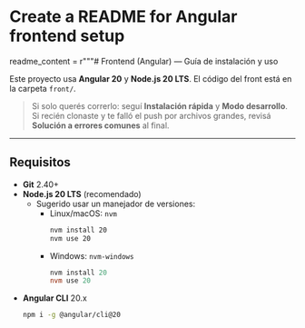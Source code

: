# Create a README for Angular frontend setup
readme_content = r"""# Frontend (Angular) — Guía de instalación y uso

Este proyecto usa **Angular 20** y **Node.js 20 LTS**. El código del front está en la carpeta `front/`.

> Si solo querés correrlo: seguí **Instalación rápida** y **Modo desarrollo**.  
> Si recién clonaste y te falló el push por archivos grandes, revisá **Solución a errores comunes** al final.

---

## Requisitos

- **Git** 2.40+
- **Node.js 20 LTS** (recomendado)  
  - Sugerido usar un manejador de versiones:
    - Linux/macOS: `nvm`  
      ```bash
      nvm install 20
      nvm use 20
      ```
    - Windows: `nvm-windows`
      ```powershell
      nvm install 20
      nvm use 20
      ```
- **Angular CLI** 20.x
  ```bash
  npm i -g @angular/cli@20
